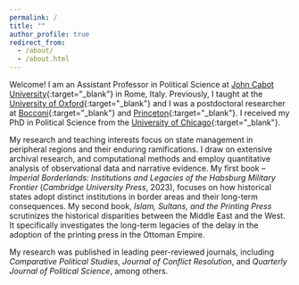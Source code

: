 ```yaml
---
permalink: /
title: ""
author_profile: true
redirect_from: 
  - /about/
  - /about.html
---
```


<!-- Google tag (gtag.js) -->
<script async src="https://www.googletagmanager.com/gtag/js?id=G-7DSN63Y1JH"></script>
<script>
  window.dataLayer = window.dataLayer || [];
  function gtag(){dataLayer.push(arguments);}
  gtag('js', new Date());

  gtag('config', 'G-7DSN63Y1JH');
</script>

Welcome! I am an Assistant Professor in Political Science at [John Cabot University](https://www.johncabot.edu/political-science-international-affairs/default.aspx){:target="_blank"} in Rome, Italy. Previously, I taught at the [University of Oxford](https://www.politics.ox.ac.uk){:target="_blank"} and I was a postdoctoral researcher at [Bocconi](https://www.unibocconi.eu/wps/wcm/connect/Bocconi/SitoPubblico_EN/Navigation+Tree/Home/){:target="_blank"} and [Princeton](https://politics.princeton.edu){:target="_blank"}. I received my PhD in Political Science from the [University of Chicago](https://political-science.uchicago.edu){:target="_blank"}.

My research and teaching interests focus on state management in peripheral regions and their enduring ramifications. I draw on extensive archival research, and computational methods and employ quantitative analysis of observational data and narrative evidence. My first book – <em>Imperial Borderlands: Institutions and Legacies of the Habsburg Military Frontier</em> (<em>Cambridge University Press</em>, 2023), focuses on how historical states adopt distinct institutions in border areas and their long-term consequences. My second book, <em>Islam, Sultans, and the Printing Press</em> scrutinizes the historical disparities between the Middle East and the West. It specifically investigates the long-term legacies of the delay in the adoption of the printing press in the Ottoman Empire.

My research was published in leading peer-reviewed journals, including <em>Comparative Political Studies</em>, <em>Journal of Conflict Resolution</em>, and <em>Quarterly Journal of Political Science</em>, among others.
